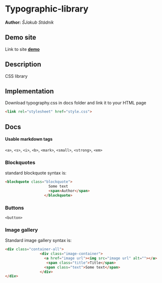 # Typographic-library
**Author:** *ŠJakub Stádník*
## Demo site
Link to site **[demo](https://pslib-cz.github.io/2021l4web-typographic-library-jakubstadnikos/)** 
## Description
CSS library
## Implementation
Download typography.css in docs folder and link it to your HTML page 
```html
<link rel="stylesheet" href="style.css">
```
## Docs
#### Usable markdown tags
`<a>`, `<s>`, `<i>`, `<b>`, `<mark>`, `<small>`, `<strong>`, `<em>`
### Blockquotes

standard blockquote syntax is:

```html
<blockquote class="blockquote">
                    Some text
                    <span>Author</span>
                  </blockquote>
```

### Buttons

`<button>`

### Image gallery  

Standard image gallery syntax is:
```html
<div class="container-all">
                <div class="image-container">
                  <a href="image url"><img src="image url" alt=""></a>
                   <span class="title">Title</span>
                  <span class="text">Some text</span>
                </div>
</div>
```








